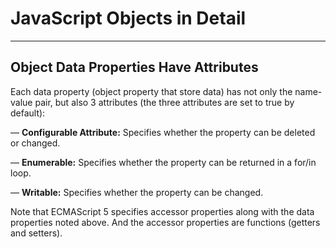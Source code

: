 # JavaScript Objects in Detail
---------------------------------

## Object Data Properties Have Attributes
Each data property (object property that store data) has not only the name-value pair, but also 3 attributes (the three attributes are set to true by default):

— **Configurable Attribute:** Specifies whether the property can be deleted or changed.

— **Enumerable:** Specifies whether the property can be returned in a for/in loop.

— **Writable:** Specifies whether the property can be changed.

Note that ECMAScript 5 specifies accessor properties along with the data properties noted above. 
And the accessor properties are functions (getters and setters).
